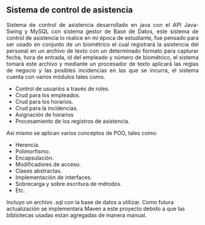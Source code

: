 ## Sistema de control de asistencia 

<p align="justify"> Sistema de control de asistencia desarrollado en java con el API Java-Swing y MySQL con sistema gestor de Base de Datos, este sistema de control de asistencia lo realice en mi época de estudiante, fue pensado para ser usado en conjunto de un biométrico el cual registrará la asistencia del personal en un archivo de texto con un determinado formato para capturar fecha, hora de entrada, id del empleado y número de biométrico, el sistema tomará este archivo y mediante un procesador de texto aplicará las reglas de negocio y las posibles incidencias en las que se incurra, el sistema cuenta con varios módulos tales como. </p>

- Control de usuarios a través de roles.
- Crud para los empleados.
- Crud para los horarios.
- Crud para la incidencias.
- Asignación de horarios
- Procesamiento de los registros de asistencia.

Así mismo se aplican varios conceptos de POO, tales como:
- Herencia. 
- Polimorfismo.
- Encapsulación.
- Modificadores de acceso.
- Clases abstractas.
- Implementación de interfaces.
- Sobrecarga y sobre escritura de métodos.
- Etc.


Incluyo un archivo .sql con la base de datos a utilizar.
Como futura actualización se implementara Maven a este proyecto debido a que las bibliotecas usadas estan agregadas de manera manual. 
